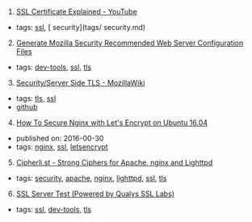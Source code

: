 1. [SSL Certificate Explained - YouTube](https://youtu.be/SJJmoDZ3il8)
  * tags: [ssl](tags/ssl.md), [ security](tags/ security.md)
2. [Generate Mozilla Security Recommended Web Server Configuration Files](https://mozilla.github.io/server-side-tls/ssl-config-generator/)
  * tags: [dev-tools](tags/dev-tools.md), [ssl](tags/ssl.md), [tls](tags/tls.md)
3. [Security/Server Side TLS - MozillaWiki](https://wiki.mozilla.org/Security/Server_Side_TLS)
  * tags: [tls](tags/tls.md), [ssl](tags/ssl.md)
  * [github](https://github.com/mozilla/server-side-tls)
4. [How To Secure Nginx with Let's Encrypt on Ubuntu 16.04](https://www.digitalocean.com/community/tutorials/how-to-secure-nginx-with-let-s-encrypt-on-ubuntu-16-04)
  * published on: 2016-00-30
  * tags: [nginx](tags/nginx.md), [ssl](tags/ssl.md), [letsencrypt](tags/letsencrypt.md)
5. [Cipherli.st - Strong Ciphers for Apache, nginx and Lighttpd](https://cipherli.st/)
  * tags: [security](tags/security.md), [apache](tags/apache.md), [nginx](tags/nginx.md), [lighttpd](tags/lighttpd.md), [ssl](tags/ssl.md), [tls](tags/tls.md)
6. [SSL Server Test (Powered by Qualys SSL Labs)](https://www.ssllabs.com/ssltest/analyze.html)
  * tags: [ssl](tags/ssl.md), [dev-tools](tags/dev-tools.md), [tls](tags/tls.md)

